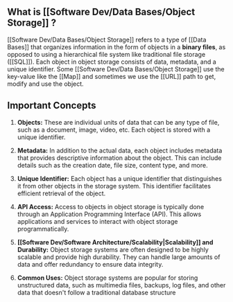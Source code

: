 
## What is [[Software Dev/Data Bases/Object Storage]] ?

[[Software Dev/Data Bases/Object Storage]] refers to a type of [[Data Bases]] that organizes information in the form of objects in a **binary files**, as opposed to using a hierarchical file system like traditional file storage ([[SQL]]). Each object in object storage consists of data, metadata, and a unique identifier. Some [[Software Dev/Data Bases/Object Storage]] use the key-value like the [[Map]] and sometimes we use the [[URL]] path to get, modify and use the object.

## Important Concepts

1. **Objects:** These are individual units of data that can be any type of file, such as a document, image, video, etc. Each object is stored with a unique identifier.

2. **Metadata:** In addition to the actual data, each object includes metadata that provides descriptive information about the object. This can include details such as the creation date, file size, content type, and more.

3. **Unique Identifier:** Each object has a unique identifier that distinguishes it from other objects in the storage system. This identifier facilitates efficient retrieval of the object.

4. **API Access:** Access to objects in object storage is typically done through an Application Programming Interface (API). This allows applications and services to interact with object storage programmatically.

5. **[[Software Dev/Software Architecture/Scalability|Scalability]] and Durability:** Object storage systems are often designed to be highly scalable and provide high durability. They can handle large amounts of data and offer redundancy to ensure data integrity.

6. **Common Uses:** Object storage systems are popular for storing unstructured data, such as multimedia files, backups, log files, and other data that doesn't follow a traditional database structure
